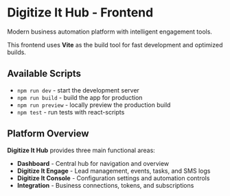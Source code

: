 # Digitize It Hub - Frontend

Modern business automation platform with intelligent engagement tools.

This frontend uses **Vite** as the build tool for fast development and optimized builds.

## Available Scripts

- `npm run dev` - start the development server
- `npm run build` - build the app for production
- `npm run preview` - locally preview the production build
- `npm test` - run tests with react-scripts

## Platform Overview

**Digitize It Hub** provides three main functional areas:

- **Dashboard** - Central hub for navigation and overview
- **Digitize It Engage** - Lead management, events, tasks, and SMS logs
- **Digitize It Console** - Configuration settings and automation controls
- **Integration** - Business connections, tokens, and subscriptions
